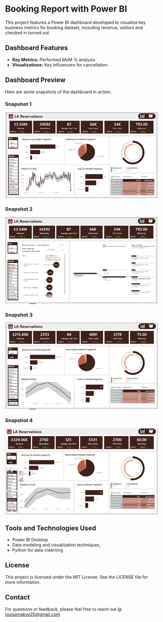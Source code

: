 # Booking Report with Power BI

This project features a Power BI dashboard developed to visualize key business metrics for booking dataset, including revenue, visitors and checked in turned out.
## Dashboard Features
- **Key Metrics:** Performed MoM % analysis
- **Visualizations:** Key influencers for cancellation.


## Dashboard Preview
Here are some snapshots of the dashboard in action:

### Snapshot 1
![Dashboard Snapshot 1](HotelMain.PNG)

### Snapshot 2
![Dashboard Snapshot 2](HotelReservation.PNG)

### Snapshot 3
![Dashboard Snapshot 3](HotelFilter.PNG)


### Snapshot 4
![Dashboard Snapshot 3](HotelFilter1.PNG)


## Tools and Technologies Used
- Power BI Desktop
- Data modeling and visualization techniques,
- Python for data clearning

## License
This project is licensed under the MIT License. See the LICENSE file for more information.

## Contact
For questions or feedback, please feel free to reach out @ louisamakye20@gmail.com


